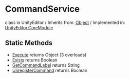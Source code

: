 # CommandService
class in UnityEditor
 / Inherits from: <a href="https://docs.unity3d.com/6000.1/Documentation/ScriptReference/Object.html">Object</a> / Implemented in: <a href="https://docs.unity3d.com/6000.1/Documentation/ScriptReference/UnityEditor.CoreModule.html">UnityEditor.CoreModule</a>

## Static Methods
- <a href="https://docs.unity3d.com/6000.1/Documentation/ScriptReference/CommandService.Execute.html">Execute</a> returns Object (3 overloads)
- <a href="https://docs.unity3d.com/6000.1/Documentation/ScriptReference/CommandService.Exists.html">Exists</a> returns Boolean
- <a href="https://docs.unity3d.com/6000.1/Documentation/ScriptReference/CommandService.GetCommandLabel.html">GetCommandLabel</a> returns String
- <a href="https://docs.unity3d.com/6000.1/Documentation/ScriptReference/CommandService.UnregisterCommand.html">UnregisterCommand</a> returns Boolean
